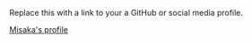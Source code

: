 Replace this with a link to your a GitHub or social media profile.

[Misaka's profile](http://github.com/MISAKA-TAKASHI)
